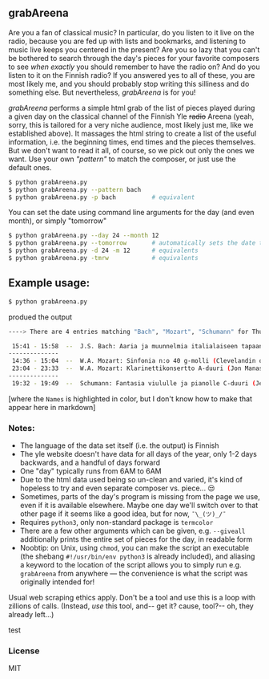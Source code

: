 ## grabAreena

Are you a fan of classical music? In particular, do you listen to it live on the radio, because you are 
fed up with lists and bookmarks, and listening to music live keeps you centered in the present?
Are you so lazy that you can't be bothered to search through the day's pieces for your favorite composers 
to see _when exactly_ you should remember to have the radio on? And do you listen to it on the Finnish radio?
If you answered yes to all of these, you are most likely me, and you should probably stop writing this silliness and do something else.
But nevertheless, _grabAreena_ is for you!

_grabAreena_ performs a simple html grab of the list of pieces played during a given day on the classical channel of the Finnish Yle ~~radio~~ Areena (yeah, sorry, this is tailored for a very niche audience, most likely just me, like we established above). It massages the html string to create a list of the useful information, i.e. the beginning times, end times and the pieces themselves. But we don't want to read it all, of course, so we pick out only the ones we want. Use your own _"pattern"_ to match the composer, or just use the default ones. 


```bash
$ python grabAreena.py
$ python grabAreena.py --pattern bach
$ python grabAreena.py -p bach          # equivalent
```

You can set the date using command line arguments for the day (and even month), or simply "tomorrow"

```bash
$ python grabAreena.py --day 24 --month 12
$ python grabAreena.py --tomorrow       # automatically sets the date to tomorrow
$ python grabAreena.py -d 24 -m 12      # equivalents
$ python grabAreena.py -tmrw            # equivalents
```



## Example usage:
```bash
$ python grabAreena.py
```
produed the output

```bash
----> There are 4 entries matching "Bach", "Mozart", "Schumann" for Thursday (19 Jan 2023): 

 15:41 - 15:58  --  J.S. Bach: Aaria ja muunnelmia italialaiseen tapaan a-molli. (Emil Gilels, piano). 
--------------
 14:36 - 15:04  --  W.A. Mozart: Sinfonia n:o 40 g-molli (Clevelandin ork./Christoph von Dohnanyi). 
 23:04 - 23:33  --  W.A. Mozart: Klarinettikonsertto A-duuri (Jon Manasse ja Seattlen SO/Gerard Schwarz). 
--------------
 19:32 - 19:49  --  Schumann: Fantasia viululle ja pianolle C-duuri (Jennifer Koh ja Reiko Uchida). 
```
[where the ```Names``` is highlighted in color, but I don't know how to make that appear here in markdown]



### Notes:
- The language of the data set itself (i.e. the output) is Finnish
- The yle website doesn't have data for all days of the year, only 1-2 days backwards, and a handful of days forward
- One "day" typically runs from 6AM to 6AM
- Due to the html data used being so un-clean and varied, it's kind of hopeless to try and even separate composer vs. piece... 😒
- Sometimes, parts of the day's program is missing from the page we use, even if it is available elsewhere. Maybe one day we'll switch over to that other page if it seems like a good idea, but for now, ```¯\_(ツ)_/¯```
- Requires ```python3```, only non-standard package is ```termcolor```
- There are a few other arguments which can be given, e.g. ```--giveall``` additionally prints the entire set of pieces for the day, in readable form
- Noobtip: on Unix, using ```chmod```, you can make the script an executable (the shebang ```#!/usr/bin/env python3``` is already included), and aliasing a keyword to the location of the script allows you to simply run e.g. ```grabAreena``` from anywhere — the convenience is what the script was originally intended for!

Usual web scraping ethics apply. Don't be a tool and use this is a loop with zillions of calls. 
(Instead, *use* this tool, and-- get it? cause, tool?-- oh, they already left...)

test

### License
MIT
